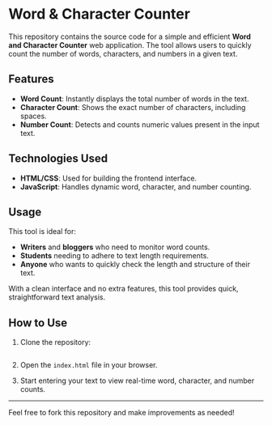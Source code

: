 # Word & Character Counter

This repository contains the source code for a simple and efficient **Word and Character Counter** web application. The tool allows users to quickly count the number of words, characters, and numbers in a given text.

## Features

- **Word Count**: Instantly displays the total number of words in the text.
- **Character Count**: Shows the exact number of characters, including spaces.
- **Number Count**: Detects and counts numeric values present in the input text.

## Technologies Used

- **HTML/CSS**: Used for building the frontend interface.
- **JavaScript**: Handles dynamic word, character, and number counting.

## Usage

This tool is ideal for:
- **Writers** and **bloggers** who need to monitor word counts.
- **Students** needing to adhere to text length requirements.
- **Anyone** who wants to quickly check the length and structure of their text.

With a clean interface and no extra features, this tool provides quick, straightforward text analysis.

## How to Use

1. Clone the repository: 
   ```bash
   
   ```

2. Open the `index.html` file in your browser.

3. Start entering your text to view real-time word, character, and number counts.

---

Feel free to fork this repository and make improvements as needed!
